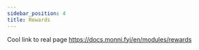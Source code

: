 ```yaml
---
sidebar_position: 4
title: Rewards
---
```

Cool link to real page
https://docs.monni.fyi/en/modules/rewards
